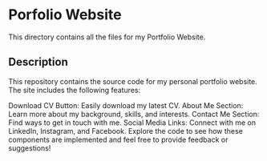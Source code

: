# Porfolio Website

This directory contains all the files for my Portfolio Website.

## Description

This repository contains the source code for my personal portfolio website. The site includes the following features:

Download CV Button: Easily download my latest CV.
About Me Section: Learn more about my background, skills, and interests.
Contact Me Section: Find ways to get in touch with me.
Social Media Links: Connect with me on LinkedIn, Instagram, and Facebook.
Explore the code to see how these components are implemented and feel free to provide feedback or suggestions!
